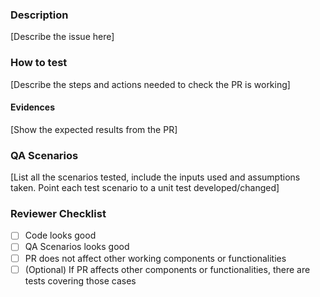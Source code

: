 ### Description

[Describe the issue here]

### How to test

[Describe the steps and actions needed to check the PR is working]

#### Evidences

[Show the expected results from the PR]

### QA Scenarios

[List all the scenarios tested, include the inputs used and assumptions taken. Point each test scenario to a unit test developed/changed]

### Reviewer Checklist

- [ ] Code looks good
- [ ] QA Scenarios looks good
- [ ] PR does not affect other working components or functionalities
- [ ] \(Optional) If PR affects other components or functionalities, there are tests covering those cases
